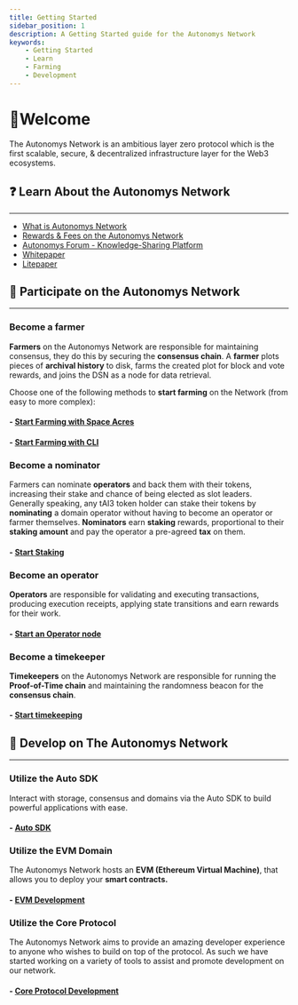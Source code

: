 ```yaml
---
title: Getting Started
sidebar_position: 1
description: A Getting Started guide for the Autonomys Network
keywords:
    - Getting Started
    - Learn
    - Farming
    - Development
---
```


# 👋Welcome
The Autonomys Network is an ambitious layer zero protocol which is the first scalable, secure, & decentralized infrastructure layer for the Web3 ecosystems. 

## ❓ Learn About the Autonomys Network 
---
- [What is Autonomys Network](https://www.autonomys.xyz/project)
- [Rewards & Fees on the Autonomys Network](https://academy.autonomys.xyz/subspace-protocol/rewards-and-fees)
- [Autonomys Forum - Knowledge-Sharing Platform](https://forum.autonomys.xyz)
- [Whitepaper](hhttps://gateway.autonomys.xyz/file/bafkr6ia6q74kzrtdpfl3scb5v5f2vuvsip7ilfo4qkl27ievd7uvnluw2a)
- [Litepaper](https://gateway.autonomys.xyz/file/bafkr6ibiqakm4js5yqifosrm2kdtxkbncbya2z2na2a34gaubwirqxt6bi)

## 🤝 Participate on the Autonomys Network
---
### **Become a farmer**

**Farmers** on the Autonomys Network are responsible for maintaining consensus, they do this by securing the **consensus chain**. A **farmer** plots pieces of **archival history** to disk, farms the created plot for block and vote rewards, and joins the DSN as a node for data retrieval.

Choose one of the following methods to **start farming** on the Network (from easy to more complex):

#### - [Start Farming with Space Acres](/farming/space-acres/install)
#### - [Start Farming with CLI](/farming/cli/install)

### **Become a nominator**

Farmers can nominate **operators** and back them with their tokens, increasing their stake and chance of being elected as slot leaders. Generally speaking, any tAI3 token holder can stake their tokens by **nominating** a domain operator without having to become an operator or farmer themselves. **Nominators** earn **staking** rewards, proportional to their **staking amount** and pay the operator a pre-agreed **tax** on them.

#### - [Start Staking](/staking/stake)

### **Become an operator**

**Operators** are responsible for validating and executing transactions, producing execution receipts, applying state transitions and earn rewards for their work.

#### - [Start an Operator node](/staking/operator/register)

### **Become a timekeeper**

**Timekeepers** on the Autonomys Network are responsible for running the **Proof-of-Time chain** and maintaining the randomness beacon for the **consensus chain**.

#### - [Start timekeeping](/farming/timekeeper)

## 📖 Develop on The Autonomys Network
---

### Utilize the Auto SDK

Interact with storage, consensus and domains via the Auto SDK to build powerful applications with ease.  

#### - [Auto SDK](https://develop.autonomys.xyz/sdk)


### Utilize the EVM Domain

The Autonomys Network hosts an **EVM (Ethereum Virtual Machine)**, that allows you to deploy your **smart contracts.** 

#### - [EVM Development](https://develop.autonomys.xyz/evm/introduction)

### Utilize the Core Protocol
The Autonomys Network aims to provide an amazing developer experience to anyone who wishes to build on top of the protocol. As such we have started working on a variety of tools to assist and promote development on our network. 

#### - [Core Protocol Development](https://github.com/autonomys/subspace/blob/main/docs/development.md)
